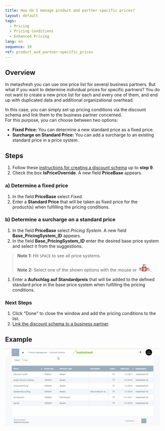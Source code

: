 ```yaml
---
title: How do I manage product and partner-specific prices?
layout: default
tags:
  - Pricing
  - Pricing Conditions
  - Enhanced Pricing
lang: en
sequence: 10
ref: product_and_partner-specific_prices
---
```


## Overview
In metasfresh you can use one price list for several business partners. But what if you want to determine individual prices for specific partners? You do not want to create a new price list for each and every one of them, and end up with duplicated data and additional organizational overhead.

In this case, you can simply set up pricing conditions via the discount schema and link them to the business partner concerned. <br> For this purpose, you can choose between two options:

- **Fixed Price:** You can determine a new standard price as a fixed price.
- **Surcharge on Standard Price:** You can add a surcharge to an existing standard price in a price system.

## Steps
1. Follow these [instructions for creating a discount schema](Create_discount_schema) up to **step 9**.
1. Check the box **IsPriceOverride**. A new field **PriceBase** appears.

### a) Determine a fixed price
1. In the field **PriceBase** select *Fixed*.
1. Enter a **Standard Price** that will be taken as fixed price for the product(s) when fulfilling the pricing conditions.

### b) Determine a surcharge on a standard price
1. In the field **PriceBase** select *Pricing System*. A new field **Base_PricingSystem_ID** appears.
1. In the field **Base_PricingSystem_ID** enter the desired base price system and select it from the suggestions.
 >**Note 1:** Hit `SPACE` to see all price systems.<br><br>
 >**Note 2:** Select one of the shown options with the mouse or ![](../DE/assets/Workflow_Auftrag_Bis_Rechnung_WebUI-73797.png).

1. Enter a **Aufschlag auf Standardpreis** that will be added to the defined standard price in the base price system when fulfilling the pricing conditions.

### Next Steps
1. Click "Done" to close the window and add the pricing conditions to the list.
1. [Link the discount schema to a business partner](Link_discount_schema_to_BP).

## Example
![](assets/Product_and_partner-specific_prices.gif)
